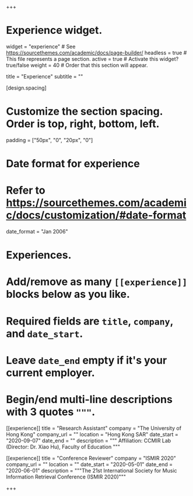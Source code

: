+++
# Experience widget.
widget = "experience"  # See https://sourcethemes.com/academic/docs/page-builder/
headless = true  # This file represents a page section.
active = true  # Activate this widget? true/false
weight = 40  # Order that this section will appear.

title = "Experience"
subtitle = ""

[design.spacing]
  # Customize the section spacing. Order is top, right, bottom, left.
  padding = ["50px", "0", "20px", "0"]

# Date format for experience
#   Refer to https://sourcethemes.com/academic/docs/customization/#date-format
date_format = "Jan 2006"

# Experiences.
#   Add/remove as many `[[experience]]` blocks below as you like.
#   Required fields are `title`, `company`, and `date_start`.
#   Leave `date_end` empty if it's your current employer.
#   Begin/end multi-line descriptions with 3 quotes `"""`.
[[experience]]
  title = "Research Assistant"
  company = "The University of Hong Kong"
  company_url = ""
  location = "Hong Kong SAR"
  date_start = "2020-09-07"
  date_end = ""
  description = """
  Affiliation: CCMIR Lab (Director: Dr. Xiao Hu), Faculty of Education
  """

[[experience]]
  title = "Conference Reviewer"
  company = "ISMIR 2020"
  company_url = ""
  location = ""
  date_start = "2020-05-01"
  date_end = "2020-06-01"
  description = """The 21st International Society for Music Information Retrieval Conference (ISMIR 2020)"""

+++
